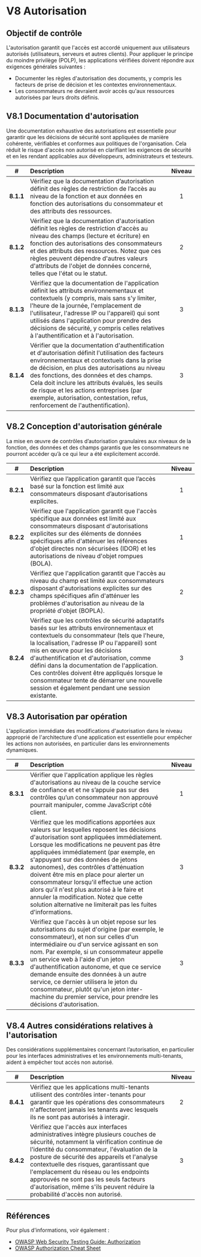 # V8 Autorisation

## Objectif de contrôle

L'autorisation garantit que l'accès est accordé uniquement aux utilisateurs autorisés (utilisateurs, serveurs et autres clients). Pour appliquer le principe du moindre privilège (POLP), les applications vérifiées doivent répondre aux exigences générales suivantes :

* Documenter les règles d'autorisation des documents, y compris les facteurs de prise de décision et les contextes environnementaux.
* Les consommateurs ne devraient avoir accès qu'aux ressources autorisées par leurs droits définis.

## V8.1 Documentation d'autorisation

Une documentation exhaustive des autorisations est essentielle pour garantir que les décisions de sécurité sont appliquées de manière cohérente, vérifiables et conformes aux politiques de l'organisation. Cela réduit le risque d'accès non autorisé en clarifiant les exigences de sécurité et en les rendant applicables aux développeurs, administrateurs et testeurs.

| # | Description | Niveau |
| :---: | :--- | :---: |
| **8.1.1** | Vérifiez que la documentation d’autorisation définit des règles de restriction de l’accès au niveau de la fonction et aux données en fonction des autorisations du consommateur et des attributs des ressources. | 1 |
| **8.1.2** | Vérifiez que la documentation d'autorisation définit les règles de restriction d'accès au niveau des champs (lecture et écriture) en fonction des autorisations des consommateurs et des attributs des ressources. Notez que ces règles peuvent dépendre d'autres valeurs d'attributs de l'objet de données concerné, telles que l'état ou le statut. | 2 |
| **8.1.3** | Vérifiez que la documentation de l'application définit les attributs environnementaux et contextuels (y compris, mais sans s'y limiter, l'heure de la journée, l'emplacement de l'utilisateur, l'adresse IP ou l'appareil) qui sont utilisés dans l'application pour prendre des décisions de sécurité, y compris celles relatives à l'authentification et à l'autorisation. | 3 |
| **8.1.4** | Vérifier que la documentation d'authentification et d'autorisation définit l'utilisation des facteurs environnementaux et contextuels dans la prise de décision, en plus des autorisations au niveau des fonctions, des données et des champs. Cela doit inclure les attributs évalués, les seuils de risque et les actions entreprises (par exemple, autorisation, contestation, refus, renforcement de l'authentification). | 3 |

## V8.2 Conception d'autorisation générale

La mise en œuvre de contrôles d’autorisation granulaires aux niveaux de la fonction, des données et des champs garantis que les consommateurs ne pourront accéder qu’à ce qui leur a été explicitement accordé.

| # | Description | Niveau |
| :---: | :--- | :---: |
| **8.2.1** | Vérifiez que l’application garantit que l’accès basé sur la fonction est limité aux consommateurs disposant d’autorisations explicites. | 1 |
| **8.2.2** | Vérifiez que l'application garantit que l'accès spécifique aux données est limité aux consommateurs disposant d'autorisations explicites sur des éléments de données spécifiques afin d'atténuer les références d'objet directes non sécurisées (IDOR) et les autorisations de niveau d'objet rompues (BOLA). | 1 |
| **8.2.3** | Vérifiez que l'application garantit que l'accès au niveau du champ est limité aux consommateurs disposant d'autorisations explicites sur des champs spécifiques afin d'atténuer les problèmes d'autorisation au niveau de la propriété d'objet (BOPLA). | 2 |
| **8.2.4** | Vérifiez que les contrôles de sécurité adaptatifs basés sur les attributs environnementaux et contextuels du consommateur (tels que l'heure, la localisation, l'adresse IP ou l'appareil) sont mis en œuvre pour les décisions d'authentification et d'autorisation, comme défini dans la documentation de l'application. Ces contrôles doivent être appliqués lorsque le consommateur tente de démarrer une nouvelle session et également pendant une session existante. | 3 |

## V8.3 Autorisation par opération

L'application immédiate des modifications d'autorisation dans le niveau approprié de l'architecture d'une application est essentielle pour empêcher les actions non autorisées, en particulier dans les environnements dynamiques.

| # | Description | Niveau |
| :---: | :--- | :---: |
| **8.3.1** | Vérifier que l'application applique les règles d'autorisations au niveau de la couche service de confiance et et ne s’appuie pas sur des contrôles qu’un consommateur non approuvé pourrait manipuler, comme JavaScript côté client. | 1 |
| **8.3.2** | Vérifiez que les modifications apportées aux valeurs sur lesquelles reposent les décisions d'autorisation sont appliquées immédiatement. Lorsque les modifications ne peuvent pas être appliquées immédiatement (par exemple, en s'appuyant sur des données de jetons autonomes), des contrôles d'atténuation doivent être mis en place pour alerter un consommateur lorsqu'il effectue une action alors qu'il n'est plus autorisé à le faire et annuler la modification. Notez que cette solution alternative ne limiterait pas les fuites d'informations. | 3 |
| **8.3.3** | Vérifiez que l'accès à un objet repose sur les autorisations du sujet d'origine (par exemple, le consommateur), et non sur celles d'un intermédiaire ou d'un service agissant en son nom. Par exemple, si un consommateur appelle un service web à l'aide d'un jeton d'authentification autonome, et que ce service demande ensuite des données à un autre service, ce dernier utilisera le jeton du consommateur, plutôt qu'un jeton inter-machine du premier service, pour prendre les décisions d'autorisation. | 3 |

## V8.4 Autres considérations relatives à l'autorisation

Des considérations supplémentaires concernant l’autorisation, en particulier pour les interfaces administratives et les environnements multi-tenants, aident à empêcher tout accès non autorisé.

| # | Description | Niveau |
| :---: | :--- | :---: |
| **8.4.1** | Vérifiez que les applications multi-tenants utilisent des contrôles inter-tenants pour garantir que les opérations des consommateurs n'affecteront jamais les tenants avec lesquels ils ne sont pas autorisés à interagir. | 2 |
| **8.4.2** | Vérifiez que l'accès aux interfaces administratives intègre plusieurs couches de sécurité, notamment la vérification continue de l'identité du consommateur, l'évaluation de la posture de sécurité des appareils et l'analyse contextuelle des risques, garantissant que l'emplacement du réseau ou les endpoints approuvés ne sont pas les seuls facteurs d'autorisation, même s'ils peuvent réduire la probabilité d'accès non autorisé. | 3 |

## Références

Pour plus d'informations, voir également :

* [OWASP Web Security Testing Guide: Authorization](https://owasp.org/www-project-web-security-testing-guide/stable/4-Web_Application_Security_Testing/05-Authorization_Testing)
* [OWASP Authorization Cheat Sheet](https://cheatsheetseries.owasp.org/cheatsheets/Authorization_Cheat_Sheet.html)
